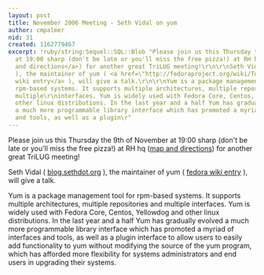 ```yaml
---
layout: post
title: November 2006 Meeting - Seth Vidal on yum
author: cmpalmer
nid: 31
created: 1162779467
excerpt: !ruby/string:Sequel::SQL::Blob "Please join us this Thursday the 9th of November
  at 19:00 sharp (don't be late or you'll miss the free pizza!) at RH hq (<a href=\"http://www.redhat.com/about/contact/ww/americas/raleigh.html\">map
  and directions</a>) for another great TriLUG meeting!\r\n\r\nSeth Vidal ( <a href=\"http://blog.sethdot.org/\">blog.sethdot.org</a>
  ), the maintainer of yum ( <a href=\"http://fedoraproject.org/wiki/Tools/yum\">fedora
  wiki entry</a> ), will give a talk.\r\n\r\nYum is a package management tool for
  rpm-based systems. It supports multiple architectures, multiple repositories and
  multiple\r\ninterfaces. Yum is widely used with Fedora Core, Centos, Yellowdog and
  other linux distributions. In the last year and a half Yum has gradually evolved
  a much more programmable library interface which has promoted a myriad of interfaces
  and tools, as well as a plugin\r"
---
```

Please join us this Thursday the 9th of November at 19:00 sharp (don't be late or you'll miss the free pizza!) at RH hq (<a href="http://www.redhat.com/about/contact/ww/americas/raleigh.html">map and directions</a>) for another great TriLUG meeting!

Seth Vidal ( <a href="http://blog.sethdot.org/">blog.sethdot.org</a> ), the maintainer of yum ( <a href="http://fedoraproject.org/wiki/Tools/yum">fedora wiki entry</a> ), will give a talk.

Yum is a package management tool for rpm-based systems. It supports multiple architectures, multiple repositories and multiple
interfaces. Yum is widely used with Fedora Core, Centos, Yellowdog and other linux distributions. In the last year and a half Yum has gradually evolved a much more programmable library interface which has promoted a myriad of interfaces and tools, as well as a plugin
interface to allow users to easily add functionality to yum without modifying the source of the yum program, which has afforded more flexibility for systems administrators and end users in upgrading their systems.
